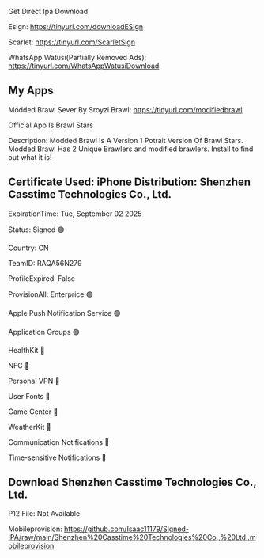 Get Direct Ipa Download


Esign: https://tinyurl.com/downloadESign


Scarlet: https://tinyurl.com/ScarletSign


WhatsApp Watusi(Partially Removed Ads):  https://tinyurl.com/WhatsAppWatusiDownload


My Apps
--------------------


Modded Brawl Sever By Sroyzi Brawl: https://tinyurl.com/modifiedbrawl

Official App Is Brawl Stars



Description: Modded Brawl Is A Version 1 Potrait Version Of Brawl Stars. Modded Brawl Has 2 Unique Brawlers and modified brawlers. Install to find out what it is!

Certificate Used: iPhone Distribution: Shenzhen Casstime Technologies Co., Ltd.
--------------------

ExpirationTime: Tue, September 02 2025


Status: Signed 🟢


Country: CN

TeamID: RAQA56N279


ProfileExpired: False


ProvisionAll: Enterprice 🟢


Apple Push Notification Service 🟢


Application Groups 🟢


HealthKit 🔴 


NFC 🔴


Personal VPN 🔴


User Fonts 🔴


Game Center 🔴


WeatherKit 🔴


Communication Notifications 🔴


Time-sensitive Notifications 🔴

Download Shenzhen Casstime Technologies Co., Ltd.
--------------------

P12 File: Not Available


Mobileprovision: https://github.com/Isaac11179/Signed-IPA/raw/main/Shenzhen%20Casstime%20Technologies%20Co.,%20Ltd..mobileprovision
